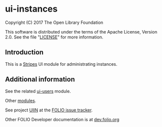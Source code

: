 # ui-instances

Copyright (C) 2017 The Open Library Foundation

This software is distributed under the terms of the Apache License,
Version 2.0. See the file "[LICENSE](LICENSE)" for more information.

## Introduction

This is a [Stripes](https://github.com/folio-org/stripes-core/) UI module for administrating instances.

## Additional information

See the related [ui-users](https://github.com/folio-org/ui-users) module.

Other [modules](http://dev.folio.org/source-code/#client-side).

See project [UIIN](https://issues.folio.org/browse/UIIN)
at the [FOLIO issue tracker](http://dev.folio.org/community/guide-issues).

Other FOLIO Developer documentation is at [dev.folio.org](http://dev.folio.org/)
